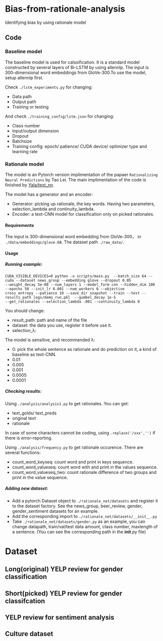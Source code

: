 # Bias-from-rationale-analysis
Identifying bias by using rationale model

## Code
### Baseline model

The baseline model is used for calssification. It is a standard model constructed by several layers of Bi-LSTM by using allennlp. The input is 300-dimensional word embeddings from GloVe-300.To use the model, setup allennlp first. 

 Check `./lstm_experiments.py` for changing:
- Data path
- Output path
- Training or testing

 And check `./training_config/lstm.json` for changing:
- Class number
- Input/output dimension
- Dropout
- Batchsize
- Training config: epoch/ patience/ CUDA device/ optimizer type and learning rate


### Rationale model

The model is an Pytorch version implimentation of the papaer ```Rationalizing Neural Predictions``` by Tao Lei.
The main implimentation of the code is finished by [Yala/text_nn](https://github.com/yala/text_nn "悬停显示").

The model has a generator and an encoder:
- Generator: picking up rationale, the key words. Having two parameters, selection_lambda and continuity_lambda.
- Encoder: a text-CNN model for classification only on picked rationales.

#### Requirements
The input is 300-dimensional word embedding from GloVe-300， in `./data/embeddings/glove.6B`.
The dataset path `./raw_data/`.

#### Usage
##### Running example:

```
CUDA_VISIBLE_DEVICES=0 python -u scripts/main.py  --batch_size 64 --cuda --dataset news_group --embedding glove --dropout 0.05 
--weight_decay 5e-08 --num_layers 1 --model_form cnn --hidden_dim 100 --epochs 50 --init_lr 0.001 --num_workers 0 --objective
cross_entropy --patience 10 --save_dir snapshot --train --test --results_path logs/demo_run.pkl  --gumbel_decay 1e-5 
--get_rationales --selection_lambda .001 --continuity_lambda 0
```
You should change:
- result_path: path and name of the file
- dataset: the data you use, register it before use it.
- selection_λ: 

The model is sensitive, and recommended λ:
- 0: pick the whole sentence as rationale and do prediction on it, a kind of baseline as text-CNN.
- 0.01
- 0.005
- 0.001
- 0.0005
- 0.0001

##### Checking results:

Using `./analysis/analysis1.py` to get rationales. You can get:
- text_golds/ text_preds
- original text
- rationale

In case of some characters cannot be coding, using `.replace('/xxx','')` if there is error-reporting.

Using `./analysis/frequency.py` to get rationale occurence. There are several functions:
- count_word_keyseq: count word and print in keys sequence.
- count_word_valueseq: count word with and print in the values sequence.
- count_word_valueseq_two: count rationale difference of two groups and print in the value sequence.


##### Adding new dataset:
- Add a pytorch Dataset object to `./rationale_net/datasets` and register it to the dataset factory. See the news_group, beer_review, gender, gender_sentiment datasets for an example.
- Add the corresponding import to `./rationale_net/datasets/__init__.py`
- Take `./rationale_net/datasets/gender.py` as an example, you can change datapath, train/val/test data amount, class number, maxlength of a sentence. (You can see the corresponding path in the __init__.py file)

# Dataset
## Long(original) YELP review for gender classification
## Short(picked) YELP review for gender classifcation
## YELP review for sentiment analysis
## Culture dataset

